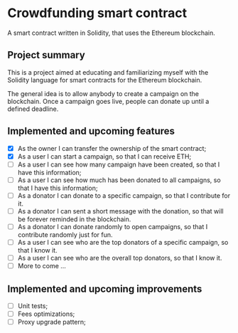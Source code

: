 # Crowdfunding smart contract
A smart contract written in Solidity, that uses the Ethereum blockchain.

## Project summary
This is a project aimed at educating and familiarizing myself with the Solidity language for smart contracts for the Ethereum blockchain.

The general idea is to allow anybody to create a campaign on the blockchain. Once a campaign goes live, people can donate up until a defined deadline.

## Implemented and upcoming features
- [x] As the owner I can transfer the ownership of the smart contract;
- [x] As a user I can start a campaign, so that I can receive ETH;
- [ ] As a user I can see how many campaign have been created, so that I have this information;
- [ ] As a user I can see how much has been donated to all campaigns, so that I have this information;
- [ ] As a donator I can donate to a specific campaign, so that I contribute for it.
- [ ] As a donator I can sent a short message with the donation, so that will be forever reminded in the blockchain.
- [ ] As a donator I can donate randomly to open campaigns, so that I contribute randomly just for fun.
- [ ] As a user I can see who are the top donators of a specific campaign, so that I know it.
- [ ] As a user I can see who are the overall top donators, so that I know it.
- [ ] More to come ...

## Implemented and upcoming improvements
- [ ] Unit tests;
- [ ] Fees optimizations;
- [ ] Proxy upgrade pattern;
